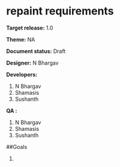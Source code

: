 repaint requirements
====================


**Target release:**
1.0

**Theme:**
NA

**Document status:**
Draft

**Designer:**
N Bhargav

**Developers:**  
1. N Bhargav  
2. Shamasis  
3. Sushanth

**QA :**  
1. N Bhargav  
2. Shamasis  
3. Sushanth  

##Goals  

1. 